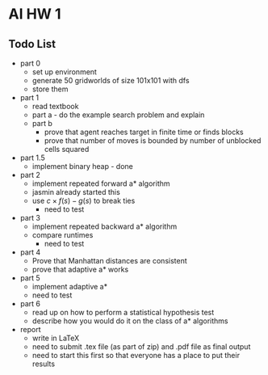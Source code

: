 # AI HW 1

## Todo List
- part 0
	- set up environment
	- generate 50 gridworlds of size 101x101 with dfs
	- store them
- part 1
	- read textbook
	- part a - do the example search problem and explain
	- part b
		- prove that agent reaches target in finite time or finds blocks
		- prove that number of moves is bounded by number of unblocked cells squared
- part 1.5
  - implement binary heap - done
- part 2
	- implement repeated forward a* algorithm
	- jasmin already started this
  - use $c \times f(s) - g(s)$ to break ties
	- need to test
- part 3
	- implement repeated backward a* algorithm
  - compare runtimes
	- need to test
- part 4
	- Prove that Manhattan distances are consistent
	- prove that adaptive a* works
- part 5
	- implement adaptive a*
	- need to test
- part 6
	- read up on how to perform a statistical hypothesis test
	- describe how you would do it on the class of a* algorithms
- report
	- write in LaTeX
	- need to submit .tex file (as part of zip) and .pdf file as final output
	- need to start this first so that everyone has a place to put their results
